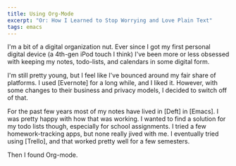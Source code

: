 ```yaml
---
title: Using Org-Mode
excerpt: "Or: How I Learned to Stop Worrying and Love Plain Text"
tags: emacs
---
```


<!-- The killer features for me: -->

<!--  - Capture anywhere -->
<!--  - beorg on mobile -->
<!--  - linking between files -->

I'm a bit of a digital organization nut. Ever since I got my first personal digital device (a 4th-gen iPod touch I think) I've been more or less obsessed with keeping my notes, todo-lists, and calendars in some digital form.

I'm still pretty young, but I feel like I've bounced around my fair share of platforms. I used [Evernote] for a long while, and I liked it. However, with some changes to their business and privacy models, I decided to switch off of that.

For the past few years most of my notes have lived in [Deft] in [Emacs]. I was pretty happy with how that was working. I wanted to find a solution for my todo lists though, especially for school assignments. I tried a few homework-tracking apps, but none really jived with me. I eventually tried using [Trello], and that worked pretty well for a few semesters.

Then I found Org-mode.
